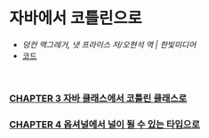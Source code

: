 # 자바에서 코틀린으로
- *덩컨 맥그레거, 냇 프라이스 저/오현석 역 | 한빛미디어*
- [코드](https://java-to-kotlin.dev/code.html)

<br>

### [CHAPTER 3 자바 클래스에서 코틀린 클래스로](docs/CHAPTER3.md)
### [CHAPTER 4 옵셔널에서 널이 될 수 있는 타입으로](docs/CHAPTER4.md)